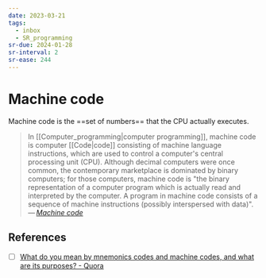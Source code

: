 ```yaml
---
date: 2023-03-21
tags:
  - inbox
  - SR_programming
sr-due: 2024-01-28
sr-interval: 2
sr-ease: 244
---
```


# Machine code

Machine code is the ==set of numbers== that the CPU actually executes.

> In [[Computer_programming|computer programming]], machine code is computer
> [[Code|code]] consisting of machine language instructions, which are used to
> control a computer's central processing unit (CPU). Although decimal computers
> were once common, the contemporary marketplace is dominated by binary
> computers; for those computers, machine code is "the binary representation of
> a computer program which is actually read and interpreted by the computer. A
> program in machine code consists of a sequence of machine instructions
> (possibly interspersed with data)".\
> — <cite>[Machine code](https://en.wikipedia.org/wiki/Machine_code)</cite>

## References

- [ ] [What do you mean by mnemonics codes and machine codes, and what are its purposes? - Quora](https://www.quora.com/What-do-you-mean-by-mnemonics-codes-and-machine-codes-and-what-are-its-purposes)
